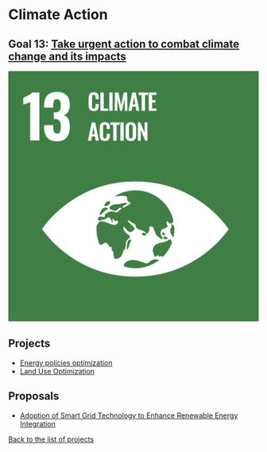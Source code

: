 # Climate Action

## Goal 13: [Take urgent action to combat climate change and its impacts](https://sdgs.un.org/goals/goal13)

[![Goal 13](../images/sdgs/E-WEB-Goal-13.png)](https://sdgs.un.org/goals/goal13)

## Projects

- [Energy policies optimization](../projects/energy_policies)
- [Land Use Optimization](../projects/landuse)

## Proposals

- [Adoption of Smart Grid Technology to Enhance Renewable Energy Integration](../proposals/smart_grid)

[Back to the list of projects](../README)